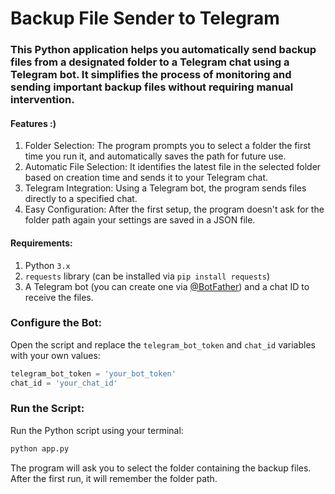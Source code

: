 
# Backup File Sender to Telegram

### This Python application helps you automatically send backup files from a designated folder to a Telegram chat using a Telegram bot. It simplifies the process of monitoring and sending important backup files without requiring manual intervention.

#### Features   :)
1. Folder Selection: The program prompts you to select a folder the first time you run it, and automatically saves the path for future use.
2. Automatic File Selection: It identifies the latest file in the selected folder based on creation time and sends it to your Telegram chat.
3. Telegram Integration: Using a Telegram bot, the program sends files directly to a specified chat.
4. Easy Configuration: After the first setup, the program doesn't ask for the folder path again your settings are saved in a JSON file.


#### Requirements:

1. Python `3.x`
2. `requests` library (can be installed via `pip install requests`)
3. A Telegram bot (you can create one via [@BotFather](https://t.me/BotFather)) and a chat ID to receive the files.

### Configure the Bot:
Open the script and replace the `telegram_bot_token` and `chat_id` variables with your own values:

```python
telegram_bot_token = 'your_bot_token'
chat_id = 'your_chat_id'
```

### Run the Script:
Run the Python script using your terminal:
```bash
python app.py
```

The program will ask you to select the folder containing the backup files. After the first run, it will remember the folder path.

